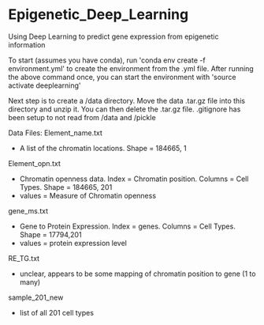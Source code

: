 # Epigenetic_Deep_Learning
Using Deep Learning to predict gene expression from epigenetic information


To start (assumes you have conda), run 'conda env create -f environment.yml' to create the environment from the .yml file. 
After running the above command once, you can start the environment with 'source activate deeplearning'

Next step is to create a /data directory. Move the data .tar.gz file into this directory and unzip it. You can then delete the .tar.gz file.
.gitignore has been setup to not read from /data and /pickle

Data Files:
Element_name.txt
- A list of the chromatin locations. Shape = 184665, 1 

Element_opn.txt 
- Chromatin openness data. Index = Chromatin position. Columns = Cell Types. Shape = 184665, 201
- values = Measure of Chromatin openness

gene_ms.txt
- Gene to Protein Expression. Index = genes. Columns = Cell Types. Shape = 17794,201
- values = protein expression level

RE_TG.txt
- unclear, appears to be some mapping of chromatin position to gene (1 to many)

sample_201_new
- list of all 201 cell types 

